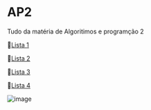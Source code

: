 # AP2
 
Tudo da matéria de Algoritimos e programção 2

🔵[Lista 1](https://github.com/FelipeFonazo/AP2/tree/main/LISTA%201)

🔵[Lista 2](https://github.com/FelipeFonazo/AP2/tree/main/Lista%202)

🔵[Lista 3](https://github.com/FelipeFonazo/AP2/tree/main/LIsta%203)

🔵[Lista 4](https://github.com/FelipeFonazo/AP2/tree/main/Lista%204)

![image](https://github.com/user-attachments/assets/ab283e8e-6ea2-4cff-9bb0-f80eb480433b)
